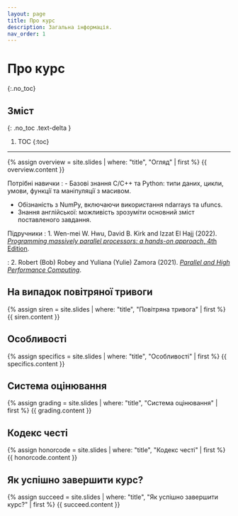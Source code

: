 ```yaml
---
layout: page
title: Про курс
description: Загальна інформація.
nav_order: 1
---
```


# Про курс
{:.no_toc}

## Зміст
{: .no_toc .text-delta }

1. TOC
{:toc}

---

{% assign overview = site.slides | where: "title", "Огляд" | first %}
{{ overview.content }}


Потрiбнi навички
: - Базовi знання C/C++ та Python: типи даних, цикли, умови, функцiї та манiпуляцiї з масивом.
- Обiзнанiсть з NumPy, включаючи використання ndarrays та ufuncs.
- Знання англiйської: можливiсть зрозумiти основний змiст поставленого завдання.

Підручники
: 1.  Wen-mei W. Hwu, David B. Kirk and Izzat El Hajj (2022). [*Programming massively parallel processors: a hands-on approach*, 4th Edition](https://www.amazon.com/Programming-Massively-Parallel-Processors-Hands-dp-0323912311/dp/0323912311/ref=dp_ob_title_bk).

: 2. Robert (Bob) Robey and  Yuliana (Yulie) Zamora (2021). [*Parallel and High Performance Computing*](https://livebook.manning.com/book/parallel-and-high-performance-computing/chapter-1/69).


## На випадок повітряної тривоги
{% assign siren = site.slides | where: "title", "Повітряна тривога" | first %}
{{ siren.content }}

## Особливостi
{% assign specifics = site.slides | where: "title", "Особливостi" | first %}
{{ specifics.content }}

## Система оцiнювання
{% assign grading = site.slides | where: "title", "Система оцiнювання" | first %}
{{ grading.content }}


## Кодекс честi
{% assign honorcode = site.slides | where: "title", "Кодекс честi" | first %}
{{ honorcode.content }}


## Як успішно завершити курс?
{% assign succeed = site.slides | where: "title", "Як успішно завершити курс?" | first %}
{{ succeed.content }}